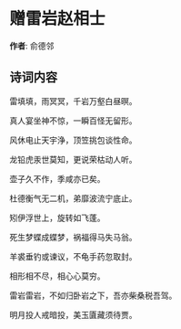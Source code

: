 # 赠雷岩赵相士

**作者**: 俞德邻

## 诗词内容

雷填填，雨冥冥，千岩万壑白昼暝。

真人宴坐神不惊，一瞬百怪无留形。

风休电止天宇浄，顶笠挑包谈性命。

龙铅虎汞世莫知，更说荣枯动人听。

壶子久不作，季咸亦已矣。

杜德衡气无二机，弟靡波流宁底止。

矧伊浮世上，旋转如飞蓬。

死生梦蝶成蝶梦，祸福得马失马翁。

羊裘垂钓或谏议，不龟手药忽取封。

相形相不尽，相心心莫穷。

雷岩雷岩，不如归卧岩之下，吾亦柴桑税吾驾。

明月投人戒暗投，美玉匵藏须待贾。

